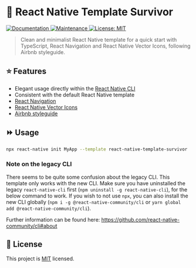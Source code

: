 # :rocket: React Native Template Survivor

<p>
  <a href="https://github.com/victorbrugnolo/react-native-template-survivor#readme">
    <img alt="Documentation" src="https://img.shields.io/badge/documentation-yes-brightgreen.svg" target="_blank" />
  </a>
  <a href="https://github.com/victorbrugnolo/react-native-template-survivor/graphs/commit-activity">
    <img alt="Maintenance" src="https://img.shields.io/badge/Maintained%3F-yes-green.svg" target="_blank" />
  </a>
  <a href="https://github.com/victorbrugnolo/react-native-template-survivor/blob/master/LICENSE">
    <img alt="License: MIT" src="https://img.shields.io/badge/License-MIT-yellow.svg" target="_blank" />
  </a>
</p>

> Clean and minimalist React Native template for a quick start with TypeScript, React Navigation and React Native Vector Icons, following Airbnb styleguide.

## :star: Features

- Elegant usage directly within the [React Native CLI](https://github.com/react-native-community/cli)
- Consistent with the default React Native template
- [React Navigation](https://reactnavigation.org)
- [React Native Vector Icons](https://github.com/oblador/react-native-vector-icons)
- [Airbnb styleguide](https://airbnb.io/javascript/react/)

## :fast_forward: Usage

```sh
npx react-native init MyApp --template react-native-template-survivor
```

### Note on the legacy CLI
There seems to be quite some confusion about the legacy CLI. This template only works with the new CLI. Make sure you have uninstalled the legacy `react-native-cli` first (`npm uninstall -g react-native-cli`), for the below command to work. If you wish to not use `npx`, you can also install the new CLI globally (`npm i -g @react-native-community/cli` or `yarn global add @react-native-community/cli`).

Further information can be found here: https://github.com/react-native-community/cli#about

## :bookmark: License

This project is [MIT](LICENSE) licensed.